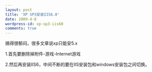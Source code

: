 ```yaml
---
layout: post
title: 'XP SP3安装IIS6.0'
date: 2009-4-8
wordpress-id: xp-sp3-iis60
comments: true
---
```

搞得很郁闷，很多文章说xp只能安5.x

1.首先要删除掉附件-游戏-Internet游戏

2.然后再安装IIS6，中间不断的要在IIS安装包和windows安装包之间切换。

